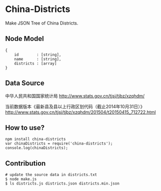China-Districts
===============

Make JSON Tree of China Districts.

## Node Model
```
{
    id        : [string],
    name      : [string],
    districts : [array]
}
```


## Data Source
中华人民共和国国家统计局
http://www.stats.gov.cn/tjsj/tjbz/xzqhdm/

当前数据版本《最新县及县以上行政区划代码（截止2014年10月31日）》
http://www.stats.gov.cn/tjsj/tjbz/xzqhdm/201504/t20150415_712722.html


## How to use?
```
npm install china-districts
var chinaDistricts = require('china-districts');
console.log(chinaDistricts);
```


## Contribution
```
# update the source data in districts.txt
$ node make.js
$ ls districts.js districts.json districts.min.json
```
